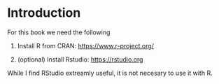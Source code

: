 # Introduction

For this book we need the following

1.  Install R from CRAN: https://www.r-project.org/

2.  (optional) Install Rstudio: https://rstudio.org

While I find RStudio extreamly useful, it is not necesary to use it with R.

